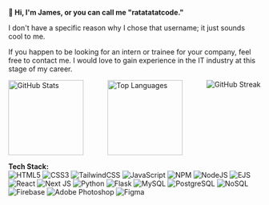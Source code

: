 **👋 Hi, I'm James, or you can call me "ratatatatcode."**

I don't have a specific reason why I chose that username; it just sounds cool to me.

If you happen to be looking for an intern or trainee for your company, feel free to contact me. I would love to gain experience in the IT industry at this stage of my career.

<div style="display: flex; flex-wrap: wrap; justify-content: space-between;">
  <img src="https://github-readme-stats.vercel.app/api?username=ratatatatcode&show_icons=true&theme=dark" alt="GitHub Stats" height="150px">
  <img src="https://github-readme-stats.vercel.app/api/top-langs/?username=ratatatatcode&layout=compact&theme=dark" alt="Top Languages" height="150px">
  <img src="https://github-readme-streak-stats.herokuapp.com?user=ratatatatcode&theme=dark&hide_border=false" alt="GitHub Streak" />
</div>

**Tech Stack:**
<br>
![HTML5](https://img.shields.io/badge/html5-%23E34F26.svg?style=flat-square&logo=html5&logoColor=white) 
![CSS3](https://img.shields.io/badge/css3-%231572B6.svg?style=flat-square&logo=css3&logoColor=white) 
![TailwindCSS](https://img.shields.io/badge/tailwindcss-%2338B2AC.svg?style=flat-square&logo=tailwind-css&logoColor=white) 
![JavaScript](https://img.shields.io/badge/javascript-%23323330.svg?style=flat-square&logo=javascript&logoColor=%23F7DF1E) 
![NPM](https://img.shields.io/badge/NPM-%23CB3837.svg?style=flat-square&logo=npm&logoColor=white) 
![NodeJS](https://img.shields.io/badge/node.js-6DA55F?style=flat-square&logo=node.js&logoColor=white) 
![EJS](https://img.shields.io/badge/ejs-%23B4CA65.svg?style=flat-square&logo=ejs&logoColor=black) 
![React](https://img.shields.io/badge/react-%2320232a.svg?style=flat-square&logo=react&logoColor=%2361DAFB) 
![Next JS](https://img.shields.io/badge/Next-black?style=flat-square&logo=next.js&logoColor=white) 
![Python](https://img.shields.io/badge/python-3670A0?style=flat-square&logo=python&logoColor=ffdd54) 
![Flask](https://img.shields.io/badge/flask-%23000.svg?style=flat-square&logo=flask&logoColor=white) 
![MySQL](https://img.shields.io/badge/mysql-4479A1.svg?style=flat-square&logo=mysql&logoColor=white) 
![PostgreSQL](https://img.shields.io/badge/postgresql-%23316192.svg?style=flat-square&logo=postgresql&logoColor=white) 
![NoSQL](https://img.shields.io/badge/NoSQL-%234ea94b.svg?style=flat-square&logo=mongodb&logoColor=white) 
![Firebase](https://img.shields.io/badge/firebase-%23039BE5.svg?style=flat-square&logo=firebase) 
![Adobe Photoshop](https://img.shields.io/badge/adobe%20photoshop-%2331A8FF.svg?style=flat-square&logo=adobe%20photoshop&logoColor=white) 
![Figma](https://img.shields.io/badge/figma-%23F24E1E.svg?style=flat-square&logo=figma&logoColor=white) 

